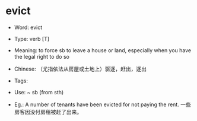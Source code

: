 # evict

- Word: evict

- Type: verb [T]
- Meaning: to force sb to leave a house or land, especially when you have the legal right to do so
- Chinese: （尤指依法从房屋或土地上）驱逐，赶出，逐出
- Tags: 
- Use: ~ sb (from sth)
- Eg.: A number of tenants have been evicted for not paying the rent. 一些房客因没付房租被赶了出来。

